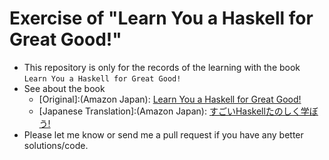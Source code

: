 # Exercise of "Learn You a Haskell for Great Good!"
* This repository is only for the records of the learning with the book `Learn You a Haskell for Great Good!`
* See about the book
  * [Original]:(Amazon Japan): [Learn You a Haskell for Great Good!](http://www.amazon.co.jp/gp/product/1593272839/ref=as_li_qf_sp_asin_tl?ie=UTF8&camp=247&creative=1211&creativeASIN=4774132640&linkCode=as2&tag=gunjinikkisol-22)
  * [Japanese Translation]:(Amazon Japan): [すごいHaskellたのしく学ぼう!](http://www.amazon.co.jp/gp/product/4274068854/ref=as_li_qf_sp_asin_tl?ie=UTF8&camp=247&creative=1211&creativeASIN=4774132640&linkCode=as2&tag=gunjinikkisol-22)
* Please let me know or send me a pull request if you have any better solutions/code.

